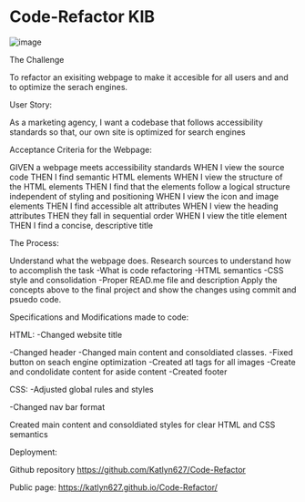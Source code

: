 # Code-Refactor KIB

![image](https://user-images.githubusercontent.com/86095070/131224179-19e5db38-a8a5-4778-9627-a83c0ec6ecfe.png)

The Challenge

To refactor an exisiting webpage to make it accesible for all users and and to optimize the serach engines.

User Story:

As a marketing agency, I want a codebase that follows accessibility standards so that, our own site is optimized for search engines


Acceptance Criteria for the Webpage:

GIVEN a webpage meets accessibility standards
WHEN I view the source code
THEN I find semantic HTML elements
WHEN I view the structure of the HTML elements
THEN I find that the elements follow a logical structure independent of styling and positioning
WHEN I view the icon and image elements
THEN I find accessible alt attributes
WHEN I view the heading attributes
THEN they fall in sequential order
WHEN I view the title element
THEN I find a concise, descriptive title



The Process:

Understand what the webpage does.
Research sources to understand how to accomplish the task
    -What is code refactoring
    -HTML semantics
    -CSS style and consolidation
    -Proper READ.me file and description
Apply the concepts above to the final project and show the changes using commit and psuedo code.

Specifications and Modifications made to code:

HTML:
-Changed website title

-Changed header
-Changed main content and consoldiated classes.
-Fixed button on seach engine optimization
-Created atl tags for all images
-Create and condolidate content for aside content
-Created footer

CSS:
-Adjusted global rules and styles

-Changed nav bar format

Created main content and consoldiated styles for clear HTML and CSS semantics

Deployment:

Github repository
https://github.com/Katlyn627/Code-Refactor

Public page:
https://katlyn627.github.io/Code-Refactor/




